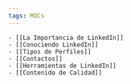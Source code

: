 ```yaml
---
tags: MOCs
---
```

```folder-index-content
- [[La Importancia de LinkedIn]]
- [[Conociendo LinkedIn]]
- [[Tipos de Perfiles]]
- [[Contactos]]
- [[Herramientas de LinkedIn]]
- [[Contenido de Calidad]]
```
